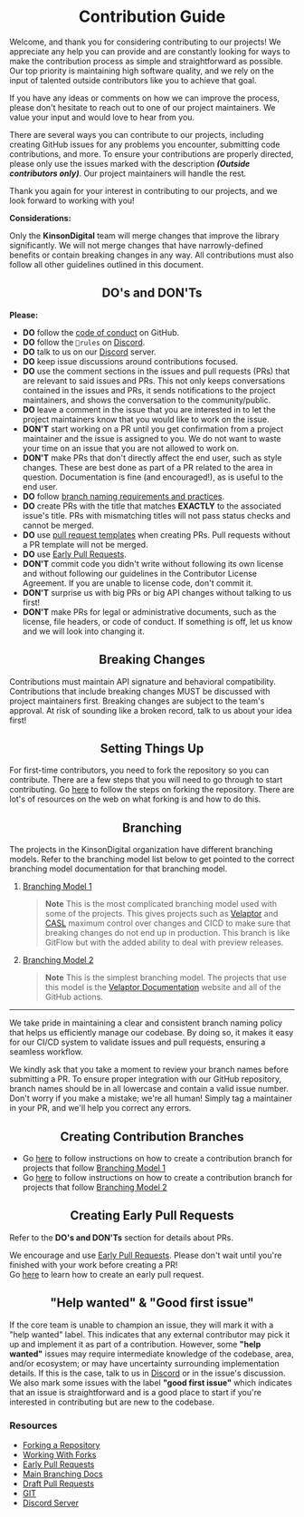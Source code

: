 <h1 style="border:0;font-weight:bold" align="center">Contribution Guide</h1>

Welcome, and thank you for considering contributing to our projects! We appreciate any help you can provide and are constantly looking for ways to make the contribution process as simple and straightforward as possible. Our top priority is maintaining high software quality, and we rely on the input of talented outside contributors like you to achieve that goal.

If you have any ideas or comments on how we can improve the process, please don't hesitate to reach out to one of our project maintainers. We value your input and would love to hear from you.

There are several ways you can contribute to our projects, including creating GitHub issues for any problems you encounter, submitting code contributions, and more. To ensure your contributions are properly directed, please only use the issues marked with the description _**(Outside contributors only)**_. Our project maintainers will handle the rest.

Thank you again for your interest in contributing to our projects, and we look forward to working with you!

**Considerations:**

Only the **KinsonDigital** team will merge changes that improve the library significantly. We will not merge changes that have narrowly-defined benefits or contain breaking changes in any way. All contributions must also follow all other guidelines outlined in this document.

<h2 style="border:0;font-weight:bold" align="center">DO's and DON'Ts</h2>

**Please:**

- **DO** follow the [code of conduct](https://github.com/KinsonDigital/.github/docs/code_of_conduct.md) on GitHub.
- **DO** follow the `📃rules` on [Discord](https://discord.gg/qewu6fNgv7).
- **DO** talk to us on our [Discord](https://discord.gg/qewu6fNgv7) server.
- **DO** keep issue discussions around contributions focused.
- **DO** use the comment sections in the issues and pull requests (PRs) that are relevant to said issues and PRs.  This not only keeps conversations contained in the issues and PRs, it sends notifications to the project maintainers, and shows the conversation to the community/public.
- **DO** leave a comment in the issue that you are interested in to let the project maintainers know that you would like to work on the issue.
- **DON'T** start working on a PR until you get confirmation from a project maintainer and the issue is assigned to you.  We do not want to waste your time on an issue that you are not allowed to work on.
- **DON'T** make PRs that don't directly affect the end user, such as style changes. These are best done as part of a PR related to the area in question. Documentation is fine (and encouraged!), as is useful to the end user.
- **DO** follow [branch naming requirements and practices](https://github.com/KinsonDigital/.github/blob/master/docs/Branching.md).
- **DO** create PRs with the title that matches **EXACTLY** to the associated issue's title.  PRs with mismatching titles will not pass status checks and cannot be merged.
- **DO** use [pull request templates](https://github.com/KinsonDigital/.github/tree/master/.github/PULL_REQUEST_TEMPLATE) when creating PRs.  Pull requests without a PR template will not be merged.
- **DO** use [Early Pull Requests](https://medium.com/practical-blend/pull-request-first-f6bb667a9b6).
- **DON'T** commit code you didn't write without following its own license and without following our guidelines in the Contributor License Agreement. If you are unable to license code, don't commit it.
- **DON'T** surprise us with big PRs or big API changes without talking to us first!
- **DON'T** make PRs for legal or administrative documents, such as the license, file headers, or code of conduct. If something is off, let us know and we will look into changing it.

<h2 style="border:0;font-weight:bold" align="center">Breaking Changes</h2>

Contributions must maintain API signature and behavioral compatibility. Contributions that include breaking changes MUST be discussed with project maintainers first. Breaking changes are subject to the team's approval. At risk of sounding like a broken record, talk to us about your idea first!

<h2 style="border:0;font-weight:bold" align="center">Setting Things Up</h2>

For first-time contributors, you need to fork the repository so you can contribute.  There are a few steps that you will need to go through to start contributing.  Go [here](https://github.com/KinsonDigital/.github/blob/master/docs/HowToFork.md) to follow the steps on forking the repository.  There are lot's of resources on the web on what forking is and how to do this.

<h2 style="border:0;font-weight:bold" align="center">Branching</h2>

The projects in the KinsonDigital organization have different branching models.  Refer to the branching model list below to get pointed to the correct branching model documentation for that branching model.

1. [Branching Model 1](https://github.com/KinsonDigital/.github/blob/master/docs/BranchingModel1.md)
   > **Note** This is the most complicated branching model used with some of the projects.  This gives projects such as [Velaptor](https://github.com/KinsonDigital/Velaptor) and [CASL](https://github.com/KinsonDigital/CASL) maximum control over changes and CICD to make sure that breaking changes do not end up in production.  This branch is like GitFlow but with the added ability to deal with preview releases.
2. [Branching Model 2](https://github.com/KinsonDigital/.github/blob/master/docs/BranchingModel2.md)
   > **Note** This is the simplest branching model.  The projects that use this model is the [Velaptor Documentation](https://github.com/KinsonDigital/VelaptorDocs) website and all of the GitHub actions.

---

We take pride in maintaining a clear and consistent branch naming policy that helps us efficiently manage our codebase. By doing so, it makes it easy for our CI/CD system to validate issues and pull requests, ensuring a seamless workflow.

We kindly ask that you take a moment to review your branch names before submitting a PR. To ensure proper integration with our GitHub repository, branch names should be in all lowercase and contain a valid issue number. Don't worry if you make a mistake; we're all human! Simply tag a maintainer in your PR, and we'll help you correct any errors.

<h2 style="border:0;font-weight:bold" align="center">Creating Contribution Branches</h2>

* Go [here](https://github.com/KinsonDigital/.github/blob/master/docs/CreatingModel1Branches.md) to follow instructions on how to create a contribution branch for projects that follow [Branching Model 1](https://github.com/KinsonDigital/.github/blob/master/docs/BranchingModel1.md)
* Go [here](https://github.com/KinsonDigital/.github/blob/master/docs/CreatingModel1Branches.md) to follow instructions on how to create a contribution branch for projects that follow [Branching Model 2](https://github.com/KinsonDigital/.github/blob/master/docs/BranchingModel2.md)

<h2 style="border:0;font-weight:bold" align="center">Creating Early Pull Requests</h2>

Refer to the **DO's and DON'Ts** section for details about PRs.

We encourage and use [Early Pull Requests](https://medium.com/practical-blend/pull-request-first-f6bb667a9b6). Please don't wait until you're finished with your work before creating a PR!  
Go [here](https://github.com/KinsonDigital/.github/blob/master/docs/EarlyPullrequests.md) to learn how to create an early pull request.


<h2 style="border:0;font-weight:bold" align="center">"Help wanted" & "Good first issue"</h2>

If the core team is unable to champion an issue, they will mark it with a "help wanted" label. This indicates that any external contributor may pick it up and implement it as part of a contribution. However, some **"help wanted"** issues may require intermediate knowledge of the codebase, area, and/or ecosystem; or may have uncertainty surrounding implementation details.  If this is the case, talk to us in [Discord](https://discord.gg/qewu6fNgv7) or in the issue's discussion. We also mark some issues with the label **"good first issue"** which indicates that an issue is straightforward and is a good place to start if you're interested in contributing but are new to the codebase.


<h3 style="border:0;font-weight:bold" align="left">Resources</h3>

- [Forking a Repository](https://docs.github.com/en/get-started/quickstart/fork-a-repo)
- [Working With Forks](https://docs.github.com/en/pull-requests/collaborating-with-pull-requests/working-with-forks/about-forks)
- [Early Pull Requests](https://medium.com/practical-blend/pull-request-first-f6bb667a9b6)
- [Main Branching Docs](https://github.com/KinsonDigital/.github/blob/master/docs/Branching.md)
- [Draft Pull Requests](https://docs.github.com/en/pull-requests/collaborating-with-pull-requests/proposing-changes-to-your-work-with-pull-requests/about-pull-requests#draft-pull-requests)
- [GIT](https://git-scm.com/)
- [Discord Server](https://discord.gg/qewu6fNgv7)
